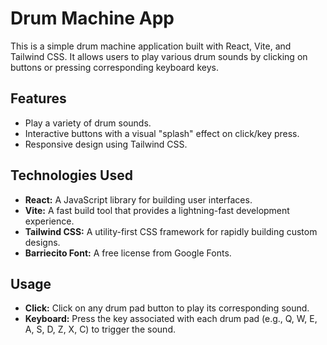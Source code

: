 # Drum Machine App

This is a simple drum machine application built with React, Vite, and Tailwind CSS. It allows users to play various drum sounds by clicking on buttons or pressing corresponding keyboard keys.

## Features

- Play a variety of drum sounds.
- Interactive buttons with a visual "splash" effect on click/key press.
- Responsive design using Tailwind CSS.

## Technologies Used

- **React:** A JavaScript library for building user interfaces.
- **Vite:** A fast build tool that provides a lightning-fast development experience.
- **Tailwind CSS:** A utility-first CSS framework for rapidly building custom designs.
- **Barriecito Font:** A free license from Google Fonts.

## Usage

- **Click:** Click on any drum pad button to play its corresponding sound.
- **Keyboard:** Press the key associated with each drum pad (e.g., Q, W, E, A, S, D, Z, X, C) to trigger the sound.
